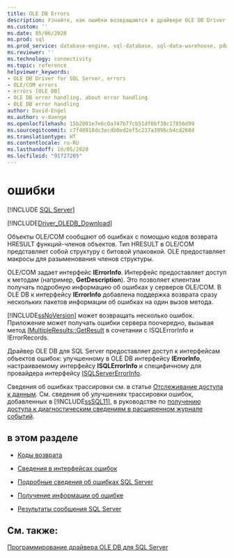 ```yaml
---
title: OLE DB Errors
description: Узнайте, как ошибки возвращаются в драйвере OLE DB Driver for SQL Server и как можно получить сведения о них.
ms.custom: ''
ms.date: 05/06/2020
ms.prod: sql
ms.prod_service: database-engine, sql-database, sql-data-warehouse, pdw
ms.reviewer: ''
ms.technology: connectivity
ms.topic: reference
helpviewer_keywords:
- OLE DB Driver for SQL Server, errors
- OLE/COM errors
- errors [OLE DB]
- OLE DB error handling, about error handling
- OLE DB error handling
author: David-Engel
ms.author: v-daenge
ms.openlocfilehash: 15b2001e7e6c0a747b77cb51df0bf38c17856d99
ms.sourcegitcommit: c7f40918dc3ecdb0ed2ef5c237a3996cb4cd268d
ms.translationtype: HT
ms.contentlocale: ru-RU
ms.lasthandoff: 10/05/2020
ms.locfileid: "91727205"
---
```

# <a name="errors"></a>ошибки
[!INCLUDE [SQL Server](../../../includes/applies-to-version/sql-asdb-asdbmi-asa-pdw.md)]

[!INCLUDE[Driver_OLEDB_Download](../../../includes/driver_oledb_download.md)]

  Объекты OLE/COM сообщают об ошибках с помощью кодов возврата HRESULT функций-членов объектов. Тип HRESULT в OLE/COM представляет собой структуру с битовой упаковкой. OLE предоставляет макросы для разыменования членов структуры.  
  
 OLE/COM задает интерфейс **IErrorInfo**. Интерфейс предоставляет доступ к методам (например, **GetDescription**). Это позволяет клиентам получать подробную информацию об ошибках у серверов OLE/COM. В OLE DB к интерфейсу **IErrorInfo** добавлена поддержка возврата сразу нескольких пакетов информации об ошибках на один вызов метода.  
  
 [!INCLUDE[ssNoVersion](../../../includes/ssnoversion-md.md)] может возвращать несколько ошибок. Приложение может получать ошибки сервера поочередно, вызывая метод [IMultipleResults::GetResult](/previous-versions/windows/desktop/ms721289(v=vs.85)) в сочетании с ISQLErrorInfo и IErrorRecords.  
  
 Драйвер OLE DB для SQL Server предоставляет доступ к интерфейсам объектов ошибок: улучшенному в OLE DB интерфейсу **IErrorInfo**, настраиваемому интерфейсу **ISQLErrorInfo** и специфичному для провайдера интерфейсу [ISQLServerErrorInfo](../ole-db-interfaces/isqlservererrorinfo-geterrorinfo-ole-db.md?view=sql-server-ver15).  
  
 Сведения об ошибках трассировки см. в статье [Отслеживание доступа к данным](/previous-versions/sql/sql-server-2008/cc765421(v=sql.100)). См. сведения об улучшениях трассировки ошибок, добавленных в [!INCLUDE[ssSQL11](../../../includes/sssql11-md.md)], в руководстве по [получению доступа к диагностическим сведениям в расширенном журнале событий](../../oledb/features/accessing-diagnostic-information-in-the-extended-events-log.md).  
  
## <a name="in-this-section"></a>в этом разделе  
  
-   [Коды возврата](../../oledb/ole-db-errors/return-codes.md)  
  
-   [Сведения в интерфейсах ошибок](../../oledb/ole-db-errors/information-in-error-interfaces.md)  
  
-   [Подробные сведения об ошибках SQL Server](../../oledb/ole-db-errors/sql-server-error-detail.md)  
  
-   [Получение информации об ошибке](../../oledb/ole-db-errors/retrieving-error-information.md)  
  
-   [Результаты сообщения SQL Server](../../oledb/ole-db-errors/sql-server-message-results.md)  
  
## <a name="see-also"></a>См. также:  
 [Программирование драйвера OLE DB для SQL Server](../../oledb/ole-db/oledb-driver-for-sql-server-programming.md)  
  

